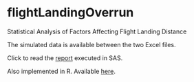 # flightLandingOverrun
Statistical Analysis of Factors Affecting Flight Landing Distance

The simulated data is available between the two Excel files.

Click to read the [report](https://github.com/mr-hn/flightLandingOverrun/blob/master/reportFinal.pdf) executed in SAS.

Also implemented in R. Available [here](http://rpubs.com/mr-hn/462474).
